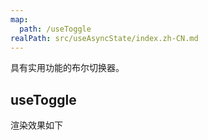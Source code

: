```yaml
---
map:
  path: /useToggle
realPath: src/useAsyncState/index.zh-CN.md
---
```


具有实用功能的布尔切换器。

## useToggle

渲染效果如下

<demo src="./demo/demo.vue" title="Demo block" desc="useToggle"></demo>



